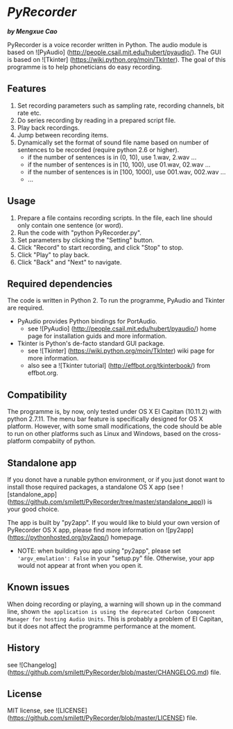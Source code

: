 # _PyRecorder_

**_by Mengxue Cao_**

PyRecorder is a voice recorder written in Python. The audio module is based on ![PyAudio] (http://people.csail.mit.edu/hubert/pyaudio/).
The GUI is based on ![Tkinter] (https://wiki.python.org/moin/TkInter). The goal of this programme is to help phoneticians do easy recording.

## Features

1. Set recording parameters such as sampling rate, recording channels, bit rate etc.
2. Do series recording by reading in a prepared script file.
3. Play back recordings.
4. Jump between recording items.
5. Dynamically set the format of sound file name based on number of sentences to be recorded (require python 2.6 or higher).
	* if the number of sentences is in (0, 10), use 1.wav, 2.wav ...
	* if the number of sentences is in [10, 100), use 01.wav, 02.wav ...
	* if the number of sentences is in [100, 1000), use 001.wav, 002.wav ...
	* ...

## Usage

1. Prepare a file contains recording scripts. In the file, each line should only contain one sentence (or word). 
2. Run the code with "python PyRecorder.py".
3. Set parameters by clicking the "Setting" button.
4. Click "Record" to start recording, and click "Stop" to stop.
5. Click "Play" to play back.
6. Click "Back" and "Next" to navigate.

## Required dependencies

The code is written in Python 2. To run the programme, PyAudio and Tkinter are required.
* PyAudio provides Python bindings for PortAudio.
	* see ![PyAudio] (http://people.csail.mit.edu/hubert/pyaudio/) home page for installation guids and more information.
* Tkinter is Python's de-facto standard GUI package.
	* see ![Tkinter] (https://wiki.python.org/moin/TkInter) wiki page for more information.
	* also see a ![Tkinter tutorial] (http://effbot.org/tkinterbook/) from effbot.org.

## Compatibility

The programme is, by now, only tested under OS X EI Capitan (10.11.2) with python 2.7.11. The menu bar feature is specifically designed for OS X platform. However, with some small modifications, the code should be able to run on other platforms such as Linux and Windows, based on the cross-platform compabiity of python.


## Standalone app

If you donot have a runable python environment, or if you just donot want to install those required packages, a standalone OS X app (see ![standalone_app] (https://github.com/smilett/PyRecorder/tree/master/standalone_app)) is your good choice.

The app is built by "py2app". If you would like to biuld your own version of PyRecorder OS X app, please find more information on ![py2app] (https://pythonhosted.org/py2app/) homepage.
* NOTE: when building you app using "py2app", please set `'argv_emulation': False` in your "setup.py" file. Otherwise, your app would not appear at front when you open it.

## Known issues

When doing recording or playing, a warning will shown up in the command line, shown `the application is using the deprecated Carbon Component Manager for hosting Audio Units`. This is probably a problem of EI Capitan, but it does not affect the programme performance at the moment.

## History

see ![Changelog] (https://github.com/smilett/PyRecorder/blob/master/CHANGELOG.md) file.

## License

MIT license, see ![LICENSE] (https://github.com/smilett/PyRecorder/blob/master/LICENSE) file.